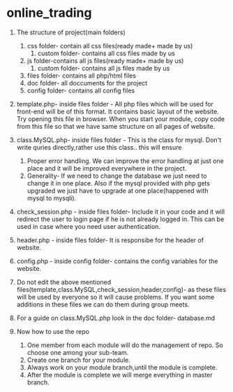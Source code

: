 online_trading
==============

1. The structure of project(main folders)
      1. css folder- contain all css files(ready made+ made by us)
          1. custom folder- contains all css files made by us
      2. js folder-contains all js files(ready made+ made by us)
          1. custom folder- contains all js files made by us
      3. files folder- contains all php/html files
      4. doc folder- all doccuments for the project
      5. config folder- contains all config files

2. template.php- inside files folder - All php files which will be used for front-end will be of this format. It contains basic layout of the website. Try opening this file in browser. When you start your module, copy code from this file so that we have same structure on all pages of website.

3. class.MySQL.php- inside files folder - This is the class for mysql. Don't write quries directly,rather use this class.. this will ensure
      1. Proper error handling. We can improve the error handling at just one place and it will be improved everywhere in the project.
      2. Generality- If we need to change the database we just need to change it in one place. Also if the mysql provided with php gets upgraded we just have to upgrade at one place(happened with mysql to mysqli).

4. check_session.php - inside files folder- Include it in your code and it will redirect the user to login page if he  is not already logged in. This can be used in case where you need user authentication.

5. header.php - inside files folder- It is responsibe for the header of website.

6. config.php - inside config folder- contains the config variables for the website.

7. Do not edit the above mentioned files(template,class.MySQL,check_session,header,config)- as these files will be used by everyone so it will cause problems. If you want some additions in these files we can do them during group meets.

8. For a guide on class.MySQL.php look in the doc folder- database.md

9. Now how to use the repo
    1. One member from each module will do the management of repo. So choose one among your sub-team.
    2. Create one branch for your module.
    3. Always work on your module branch,until the module is complete.
    4. After the module is complete we will merge everything in master branch.
